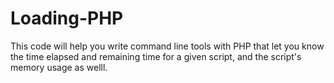 Loading-PHP
===========

This code will help you write command line tools with PHP that let you know the time elapsed and remaining time for a given script, and the script's memory usage as welll. 
